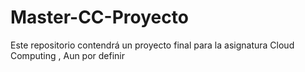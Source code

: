 # Master-CC-Proyecto
Este repositorio  contendrá un proyecto final para la asignatura Cloud Computing  , Aun por definir
